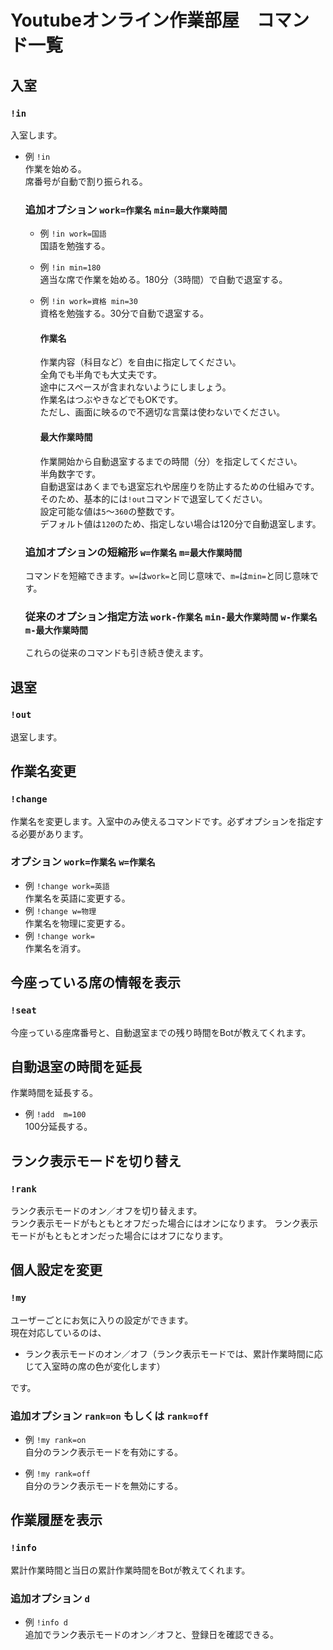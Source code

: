 # Youtubeオンライン作業部屋　コマンド一覧

## 入室

### `!in`

入室します。

- 例 `!in`  
  作業を始める。  
  席番号が自動で割り振られる。  

  ### 追加オプション `work=作業名` `min=最大作業時間`
  
  - 例 `!in work=国語`  
    国語を勉強する。  
  
  - 例 `!in min=180`  
    適当な席で作業を始める。180分（3時間）で自動で退室する。  
  
  - 例 `!in work=資格 min=30`  
    資格を勉強する。30分で自動で退室する。  
  
    #### 作業名
    作業内容（科目など）を自由に指定してください。  
    全角でも半角でも大丈夫です。  
    途中にスペースが含まれないようにしましょう。  
    作業名はつぶやきなどでもOKです。  
    ただし、画面に映るので不適切な言葉は使わないでください。  
    
    #### 最大作業時間
    作業開始から自動退室するまでの時間（分）を指定してください。  
    半角数字です。  
    自動退室はあくまでも退室忘れや居座りを防止するための仕組みです。  
    そのため、基本的には`!out`コマンドで退室してください。  
    設定可能な値は`5`～`360`の整数です。  
    デフォルト値は`120`のため、指定しない場合は120分で自動退室します。  
  
  ### 追加オプションの短縮形 `w=作業名` `m=最大作業時間`
  コマンドを短縮できます。`w=`は`work=`と同じ意味で、`m=`は`min=`と同じ意味です。
  
  ### 従来のオプション指定方法 `work-作業名` `min-最大作業時間` `w-作業名` `m-最大作業時間`
  これらの従来のコマンドも引き続き使えます。

## 退室
### `!out`

退室します。


## 作業名変更
### `!change`
作業名を変更します。入室中のみ使えるコマンドです。必ずオプションを指定する必要があります。

  ### オプション `work=作業名` `w=作業名`

  - 例 `!change work=英語`  
    作業名を英語に変更する。
  - 例 `!change w=物理`  
    作業名を物理に変更する。
  - 例 `!change work=`  
    作業名を消す。


## 今座っている席の情報を表示
### `!seat`
今座っている座席番号と、自動退室までの残り時間をBotが教えてくれます。


## 自動退室の時間を延長
作業時間を延長する。
- 例 `!add  m=100`  
  100分延長する。


## ランク表示モードを切り替え
### `!rank`
ランク表示モードのオン／オフを切り替えます。  
ランク表示モードがもともとオフだった場合にはオンになります。
ランク表示モードがもともとオンだった場合にはオフになります。


## 個人設定を変更
### `!my`
ユーザーごとにお気に入りの設定ができます。  
現在対応しているのは、
- ランク表示モードのオン／オフ（ランク表示モードでは、累計作業時間に応じて入室時の席の色が変化します）  

です。

  ### 追加オプション `rank=on` もしくは `rank=off`
  - 例 `!my rank=on`  
    自分のランク表示モードを有効にする。

  - 例 `!my rank=off`  
    自分のランク表示モードを無効にする。




## 作業履歴を表示
### `!info`

累計作業時間と当日の累計作業時間をBotが教えてくれます。

  ### 追加オプション `d`
  - 例 `!info d`  
    追加でランク表示モードのオン／オフと、登録日を確認できる。


